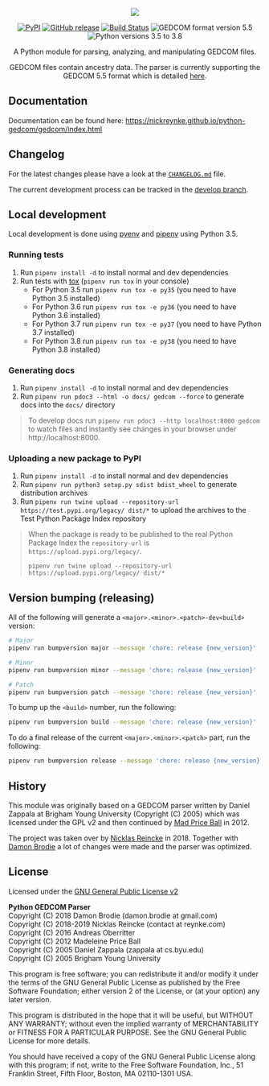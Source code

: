 <p align="center">
  <img src="logo.png">
</p>

<p align="center">
    <a href="https://pypi.org/project/python-gedcom/" target="_blank"><img src="https://img.shields.io/pypi/v/python-gedcom.svg" alt="PyPI"></a>
    <a href="https://github.com/nickreynke/python-gedcom/releases" target="_blank"><img src="https://img.shields.io/github/release/nickreynke/python-gedcom.svg" alt="GitHub release"></a>
    <a href="https://travis-ci.org/nickreynke/python-gedcom" target="_blank"><img src="https://travis-ci.org/nickreynke/python-gedcom.svg?branch=master" alt="Build Status"></a>
    <img src="https://img.shields.io/badge/GEDCOM%20format%20version-5.5-yellowgreen.svg" alt="GEDCOM format version 5.5">
    <img src="https://img.shields.io/badge/Python%20versions-3.5%20to%203.8-yellowgreen.svg" alt="Python versions 3.5 to 3.8">
</p>

<p align="center">
    A Python module for parsing, analyzing, and manipulating GEDCOM files.
</p>

<p align="center">
    GEDCOM files contain ancestry data. The parser is currently supporting the GEDCOM 5.5 format which is detailed
    <a href="https://chronoplexsoftware.com/gedcomvalidator/gedcom/gedcom-5.5.pdf" target="_blank">here</a>.
</p>

## Documentation

Documentation can be found here: https://nickreynke.github.io/python-gedcom/gedcom/index.html

## Changelog

For the latest changes please have a look at the [`CHANGELOG.md`](CHANGELOG.md) file.

The current development process can be tracked in the [develop branch](https://github.com/nickreynke/python-gedcom/tree/develop).

## Local development

Local development is done using [pyenv](https://github.com/pyenv/pyenv) and
[pipenv](https://github.com/pypa/pipenv) using Python 3.5.

### Running tests

1. Run `pipenv install -d` to install normal and dev dependencies
1. Run tests with [tox](https://tox.readthedocs.io/en/latest/index.html) (`pipenv run tox` in your console)
    * For Python 3.5 run `pipenv run tox -e py35` (you need to have Python 3.5 installed)
    * For Python 3.6 run `pipenv run tox -e py36` (you need to have Python 3.6 installed)
    * For Python 3.7 run `pipenv run tox -e py37` (you need to have Python 3.7 installed)
    * For Python 3.8 run `pipenv run tox -e py38` (you need to have Python 3.8 installed)

### Generating docs

1. Run `pipenv install -d` to install normal and dev dependencies
1. Run `pipenv run pdoc3 --html -o docs/ gedcom --force` to generate docs into the `docs/` directory

> To develop docs run `pipenv run pdoc3 --http localhost:8000 gedcom`
> to watch files and instantly see changes in your browser under http://localhost:8000.

### Uploading a new package to PyPI

1. Run `pipenv install -d` to install normal and dev dependencies
1. Run `pipenv run python3 setup.py sdist bdist_wheel` to generate distribution archives
1. Run `pipenv run twine upload --repository-url https://test.pypi.org/legacy/ dist/*` to upload the archives to the Test Python Package Index repository

> When the package is ready to be published to the real Python Package Index
the `repository-url` is `https://upload.pypi.org/legacy/`.
>
> `pipenv run twine upload --repository-url https://upload.pypi.org/legacy/ dist/*`

## Version bumping (releasing)

All of the following will generate a `<major>.<minor>.<patch>-dev<build>` version:

```bash
# Major
pipenv run bumpversion major --message 'chore: release {new_version}'

# Minor
pipenv run bumpversion minor --message 'chore: release {new_version}'

# Patch
pipenv run bumpversion patch --message 'chore: release {new_version}'
```

To bump up the `<build>` number, run the following:

```bash
pipenv run bumpversion build --message 'chore: release {new_version}'
```

To do a final release of the current `<major>.<minor>.<patch>` part, run the following:

```bash
pipenv run bumpversion release --message 'chore: release {new_version}'
```

## History

This module was originally based on a GEDCOM parser written by 
Daniel Zappala at Brigham Young University (Copyright (C) 2005) which
was licensed under the GPL v2 and then continued by
[Mad Price Ball](https://github.com/madprime) in 2012.

The project was taken over by [Nicklas Reincke](https://github.com/nickreynke) in 2018.
Together with [Damon Brodie](https://github.com/nomadyow) a lot of changes were made and the parser was optimized.

## License

Licensed under the [GNU General Public License v2](http://www.gnu.org/licenses/gpl-2.0.html)

**Python GEDCOM Parser**
<br>Copyright (C) 2018 Damon Brodie (damon.brodie at gmail.com)
<br>Copyright (C) 2018-2019 Nicklas Reincke (contact at reynke.com)
<br>Copyright (C) 2016 Andreas Oberritter
<br>Copyright (C) 2012 Madeleine Price Ball
<br>Copyright (C) 2005 Daniel Zappala (zappala at cs.byu.edu)
<br>Copyright (C) 2005 Brigham Young University

This program is free software; you can redistribute it and/or modify
it under the terms of the GNU General Public License as published by
the Free Software Foundation; either version 2 of the License, or
(at your option) any later version.

This program is distributed in the hope that it will be useful,
but WITHOUT ANY WARRANTY; without even the implied warranty of
MERCHANTABILITY or FITNESS FOR A PARTICULAR PURPOSE.  See the
GNU General Public License for more details.

You should have received a copy of the GNU General Public License along
with this program; if not, write to the Free Software Foundation, Inc.,
51 Franklin Street, Fifth Floor, Boston, MA 02110-1301 USA.
